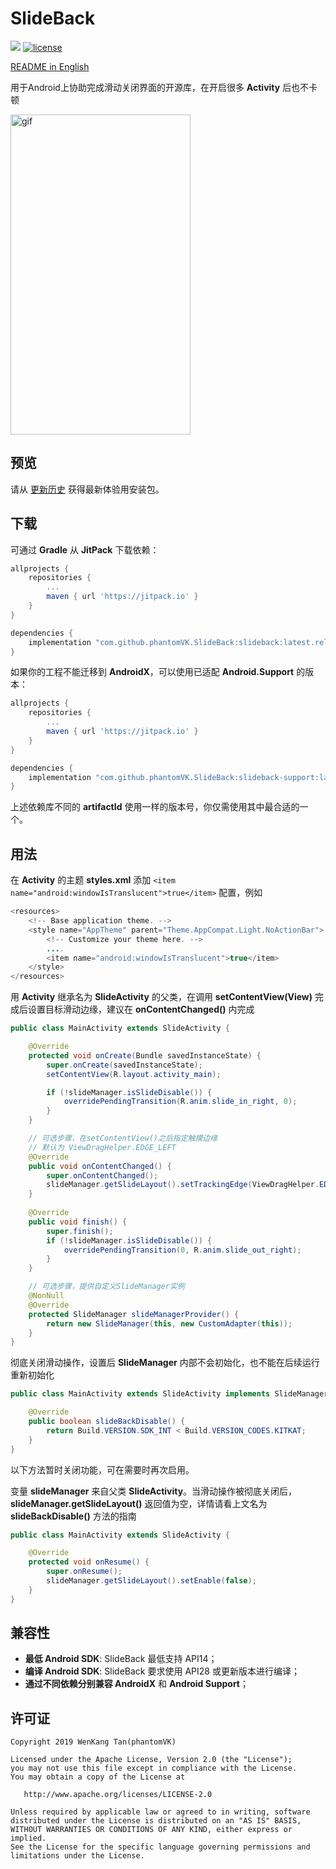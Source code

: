 SlideBack
=========

[![](https://jitpack.io/v/phantomVK/SlideBack.svg)](https://jitpack.io/#phantomVK/SlideBack) [![license](https://img.shields.io/badge/License-Apache2.0-brightgreen)](https://github.com/phantomVK/SlideBack/blob/master/LICENSE)

[README in English](./README.md)

用于Android上协助完成滑动关闭界面的开源库，在开启很多 __Activity__ 后也不卡顿

<img src="https://j.gifs.com/xn8gqB.gif" alt="gif" width="288" height="512" style="display: inline;"/>



预览
----------
请从 [更新历史](https://github.com/phantomVK/SlideBack/releases) 获得最新体验用安装包。



下载
-----------
可通过 __Gradle__ 从 __JitPack__ 下载依赖：

```groovy
allprojects {
    repositories {
        ...
        maven { url 'https://jitpack.io' }
    }
}

dependencies {
    implementation "com.github.phantomVK.SlideBack:slideback:latest.release"
}
```

如果你的工程不能迁移到 __AndroidX__，可以使用已适配 __Android.Support__ 的版本：

```groovy
allprojects {
    repositories {
        ...
        maven { url 'https://jitpack.io' }
    }
}

dependencies {
    implementation "com.github.phantomVK.SlideBack:slideback-support:latest.release"
}
```

上述依赖库不同的 __artifactId__ 使用一样的版本号，你仅需使用其中最合适的一个。



用法
-------

在 __Activity__ 的主题 __styles.xml__ 添加 `<item name="android:windowIsTranslucent">true</item>` 配置，例如

```java
<resources>
    <!-- Base application theme. -->
    <style name="AppTheme" parent="Theme.AppCompat.Light.NoActionBar">
        <!-- Customize your theme here. -->
        ....
        <item name="android:windowIsTranslucent">true</item>
    </style>
</resources>
```

用 __Activity__ 继承名为 __SlideActivity__ 的父类，在调用 __setContentView(View)__ 完成后设置目标滑动边缘，建议在 __onContentChanged()__ 内完成

```java
public class MainActivity extends SlideActivity {

    @Override
    protected void onCreate(Bundle savedInstanceState) {
        super.onCreate(savedInstanceState);
        setContentView(R.layout.activity_main);

        if (!slideManager.isSlideDisable()) {
            overridePendingTransition(R.anim.slide_in_right, 0);
        }
    }

    // 可选步骤，在setContentView()之后指定触摸边缘
    // 默认为 ViewDragHelper.EDGE_LEFT
    @Override
    public void onContentChanged() {
        super.onContentChanged();
        slideManager.getSlideLayout().setTrackingEdge(ViewDragHelper.EDGE_RIGHT);
    }
    
    @Override
    public void finish() {
        super.finish();
        if (!slideManager.isSlideDisable()) {
            overridePendingTransition(0, R.anim.slide_out_right);
        }
    }

    // 可选步骤，提供自定义SlideManager实例
    @NonNull
    @Override
    protected SlideManager slideManagerProvider() {
        return new SlideManager(this, new CustomAdapter(this));
    }
}
```

彻底关闭滑动操作，设置后 __SlideManager__ 内部不会初始化，也不能在后续运行重新初始化

```java
public class MainActivity extends SlideActivity implements SlideManager.Conductor{

    @Override
    public boolean slideBackDisable() {
        return Build.VERSION.SDK_INT < Build.VERSION_CODES.KITKAT;
    }
}
```

以下方法暂时关闭功能，可在需要时再次启用。

变量 __slideManager__ 来自父类 __SlideActivity__。当滑动操作被彻底关闭后，__slideManager.getSlideLayout()__ 返回值为空，详情请看上文名为 __slideBackDisable()__ 方法的指南

```java
public class MainActivity extends SlideActivity {

    @Override
    protected void onResume() {
        super.onResume();
        slideManager.getSlideLayout().setEnable(false);
    }
}
```



兼容性
-------------

* **最低 Android SDK**: SlideBack 最低支持 API14；
* **编译 Android SDK**: SlideBack 要求使用 API28 或更新版本进行编译；
* **通过不同依赖分别兼容 AndroidX** 和 **Android Support**；



许可证
--------

```
Copyright 2019 WenKang Tan(phantomVK)

Licensed under the Apache License, Version 2.0 (the "License");
you may not use this file except in compliance with the License.
You may obtain a copy of the License at

   http://www.apache.org/licenses/LICENSE-2.0

Unless required by applicable law or agreed to in writing, software
distributed under the License is distributed on an "AS IS" BASIS,
WITHOUT WARRANTIES OR CONDITIONS OF ANY KIND, either express or implied.
See the License for the specific language governing permissions and
limitations under the License.
```